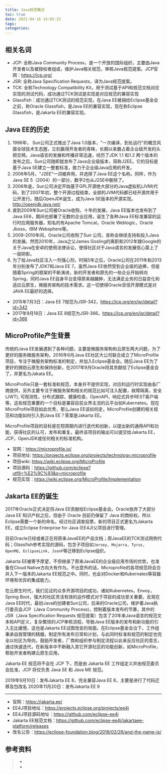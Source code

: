 ```yaml
---
title: Java规范概述
toc: true
date: 2021-04-16 14:05:23
tags:
categories:
---
```


## 相关名词
- JCP: 全称Java Community Process，是一个开放的国际组织，主要由Java开发者以及被授权者组成，维护Java相关规范，审核Java规范提案。JCP官网：https://jcp.org/
- JSR: 全称Java Specification Requests，译为Java规范提案。
- TCK: 全称Technology Compatibility Kit，用于测试基于API和规范文档对应实现的测试代码，成功通过TCK测试是实现是对应规范的兼容实现
- Glassfish：成功通过TCK测试的规范实现，在Java EE被捐给Eclipse基金会之前，称Oracle Glassfish，是Java EE的兼容实现，现在称Eclipse Glassfish，是Jakarta EE的兼容实现。

## Java EE的历史
1. 1996年， Sun公司正式推出了Java 1.0版本，"一次编译，到处运行"的概念风靡全球技术生态圈，立刻赢得开发者的青睐，长期以来霸占着企业级开发的头把交椅。Java语言的发展和传播非常迅速，经历了JDK 1.1 和1.2 两个版本的发布之后，Sun公司随即就发布了Java企业级版本，简称J2EE。它的目标是基于Java SE建立一整套标准，致力于企业级Java应用的开发。
2. 2006年5月，“J2EE”一词被弃用，并选择了Java EE这个名称。同样，作为Java SE 5（2004）的一部分，数字2也从J2SE中删除了。
3. 2006年底，Sun公司决定开始基于GPL开源绝大部分的Java虚拟机(JVM)代码，到了2007年初，整个开源过程结束，全部的JVM代码都已经开源并用于公开发行。随后OpenJDK诞生，成为Java SE版本的开源实现。http://openjdk.java.net/
4. 直到2009年Sun公司被Oracle收购，十年的发展，Java EE版本也发布到了Java EE6，期间也部署了无数的企业应用，诞生了各种Java EE标准兼容的运行时应用服务器，知名的有Apache Tomcat，Oracle Weblogic，Oracle Jboss，IBM Websphere等。
5. 2009-2010年间，Oracle公司收购了Sun 公司，宣称会继续支持和投入Java的发展。然而2010年，Java之父James Gosling的离职和2012年跟Google的关于Java在安卓的使用法律诉讼，使得社区对于Java语言的发展信心蒙上了一层阴影。
6. 为了给Java社区注入一剂强心剂，时隔5年之后，Oracle公司在2011年和2013年分别发布了JDK7和Java EE 7。虽然Java EE依然受到企业级的追捧，但是随着Spring的框架的不断演进，新的开发者和原先的一些企业开始转向Spring，同时Java EE自身平台变得原来越臃肿，无法满足业务的日益变化和适应云原生，微服务架构的技术需求。这一切使得Oracle坚信开源模式是对JAVA EE最好的选择。

- 2015年7月3日：Java EE 7规范为JSR-342，https://jcp.org/en/jsr/detail?id=342
- 2017年9月18日：Java EE 8规范为JSR-366，https://jcp.org/en/jsr/detail?id=366

## MicroProfile产生背景
传统的Java EE发展遇到了各种问题，主要是微服务架构和云原生两大问题，为了更好的服务微服务架构，2016年6月Java EE社区大公司联合成立了MicroProfile项目，专注于微服务架构标准的制定，并加入Eclipse基金会。随后Java EE为了更好的拥抱云原生和保持创新，在2017年9月Oracle将其贡献给了Eclipse基金会了，并更名为Jakata EE。

MicroProfile只是一套标准和规范，本身并不提供实现，对应的运行时实现由各厂商提供，另外主要专注于微服务架构相关的规范比如可注入配置，故障隔离，安全(JWT), 可观测性，分布式跟踪，健康检查，OpenAPI，响应式异步REST客户端等，这些规范重要的一个目标是兼容目前业界主流的云平台如Kubernetes。现在MicroProfile项目如此优秀，那么Java EE该如何走，MicroProfile创建的相关规范和功能如何引入到Java EE？答案是Jakarta EE。

MicroProfile项目的目标是在短周期内进行迭代和创新，以提出新的通用API和功能，获得社区的认可，发布和重复。最终该项目的输出可以提交给Jakarta EE，JCP，OpenJDK或任何相关的标准机构。

- 官网：https://microprofile.io/
- 项目地址: https://projects.eclipse.org/projects/technology.microprofile
- 项目wiki: https://wiki.eclipse.org/MicroProfile
- 项目源码：https://github.com/eclipse?utf8=%E2%9C%93&q=microprofile
- 规范实现：https://wiki.eclipse.org/MicroProfile/Implementation

## Jakarta EE的诞生
2017年Oracle正式决定将Java EE贡献给Eclipse基金会。Oracle放弃了大部分 Java EE 知识产权之后，但由于 Oracle 目前仍保留了 Java 的商标权，所以Eclipse需要一个新的命名，经过社区调查投票，新的项目正式更名为Jakarta EE，成立Eclipse Enterprise for Java (EE4J)父项目进行管理。

目前Oracle已经或者正在将原来JavaEE的产品文档；原JavaEE的TCK测试用例代码；Glassfish参考实现的源码，包含子项目如`Jersey, Mojarra, Tyrus, OpenMQ, EclipseLink, JsonP`等迁移到Eclipse组织。

Jakarta EE被寄予厚望，不但继承了原来JavaEE的企业级应用市场的优势，也准备在Cloud Native方向大有作为。不出意外的话，Microprofile的各项规范将会合并入下一版本的Jakarta EE规范之中。同时，也会对Docker和Kubernates等容器环境有优异的集成能力。

在云原生时代，我们见证的众多开源项目的成功，诸如Kubernetes，Envoy，Spring Boot，强大的社区灵活有效的运作模式对于项目的成功至关重要。反观在Java EE时代，最初Java的创建者Sun公司，后来的Oracle公司，维护着Java执行委员会JCP（Java Community Process)，控制着版本发布的节奏，其中的JSR（Java Specification Requests 规范提案）包含了20年来Java语言的规范文本和API定义，复杂繁琐的JCP审核流程，导致Java EE版本的发布和新功能的引入无比缓慢，这也是Jakarta EE试图改变的局面。在Eclipse基金会治下，工作组秉承自我管理的精髓，制定所有发布日常和计划，与此同时标准和规范的制定也完全以社区为导向，鼓励开发者，厂商和组织参与制定流程以此来反应社区的意志，通过快速迭代，在新版本中不断融入其它开源社区的功能创新，如MicroProfile，帮助开发者构建云原生应用。

Jakarta EE 规范将不会在 JCP 下，而是由 Jakarta EE 工作组定义并由规范委员会批准，JCP 将仅负责 Java SE 和 Java ME 规范。

2019年9月10日：发布Jakarta EE 8，完全兼容Java EE 8，主要是进行了代码迁移及包改名
2020年11月20日：发布Jakarta EE 9

---
- 官网：https://jakarta.ee/
- EE4J项目地址：https://projects.eclipse.org/projects/ee4j
- EE4J项目源码地址：https://github.com/eclipse-ee4j
- Jakarta EE规范文档：https://github.com/eclipse-ee4j/jakartaee-platform/releases
- 改名公告：https://eclipse-foundation.blog/2018/02/26/and-the-name-is/

## 参考资料
> - []()
> - []()
